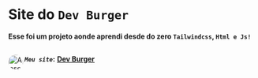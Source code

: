 # Site do `Dev Burger`
**Esse foi um projeto aonde aprendi desde do zero `Tailwindcss`, `Html e Js!`**
##
**_`Meu site`_:**</div>
<a href="https://dev-burger-delta.vercel.app/" target="_blank"><img align="left" alt="Ansel-pic" height="30" style="border-radius:30px;" src="https://user-images.githubusercontent.com/66381597/167222900-88b7923c-a06d-46d4-bd88-8ed2cb883f7d.png" target="_blank">  **Dev Burger** </a>
